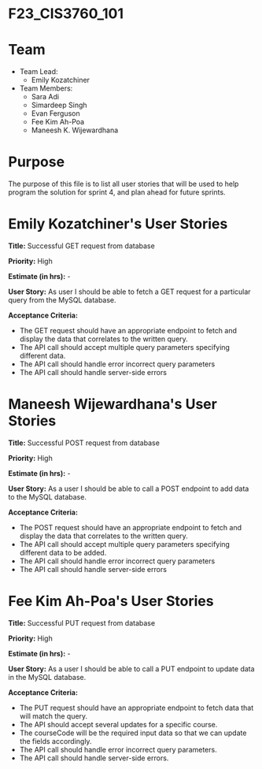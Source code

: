 # F23_CIS3760_101

# Team

-   Team Lead:
    -   Emily Kozatchiner
-   Team Members:
    -   Sara Adi
    -   Simardeep Singh
    -   Evan Ferguson
    -   Fee Kim Ah-Poa
    -   Maneesh K. Wijewardhana


# Purpose

The purpose of this file is to list all user stories that will be used to help program the solution for sprint 4, and plan ahead for future sprints.

# Emily Kozatchiner's User Stories

**Title:** Successful GET request from database

**Priority:** High

**Estimate (in hrs):** - 

**User Story:** As user I should be able to fetch a GET request for a particular query from the MySQL database.

**Acceptance Criteria:**
- The GET request should have an appropriate endpoint to fetch and display the data that correlates to the written query.
- The API call should accept multiple query parameters specifying different data.
- The API call should handle error incorrect query parameters
- The API call should handle server-side errors

# Maneesh Wijewardhana's User Stories

**Title:** Successful POST request from database

**Priority:** High

**Estimate (in hrs):** - 

**User Story:** As a user I should be able to call a POST endpoint to add data to the MySQL database.

**Acceptance Criteria:**
- The POST request should have an appropriate endpoint to fetch and display the data that correlates to the written query.
- The API call should accept multiple query parameters specifying different data to be added.
- The API call should handle error incorrect query parameters
- The API call should handle server-side errors

# Fee Kim Ah-Poa's User Stories

**Title:** Successful PUT request from database

**Priority:** High

**Estimate (in hrs):** - 

**User Story:** As a user I should be able to call a PUT endpoint to update data in the MySQL database.

**Acceptance Criteria:**
- The PUT request should have an appropriate endpoint to fetch data that will match the query.
- The API should accept several updates for a specific course.
- The courseCode will be the required input data so that we can update the fields accordingly.
- The API call should handle error incorrect query parameters.
- The API call should handle server-side errors.
